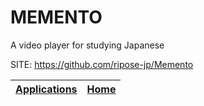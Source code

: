 # MEMENTO

 A video player for studying Japanese
 
 SITE: https://github.com/ripose-jp/Memento

 | [Applications](https://portable-linux-apps.github.io/apps.html) | [Home](https://portable-linux-apps.github.io)
 | --- | --- |
